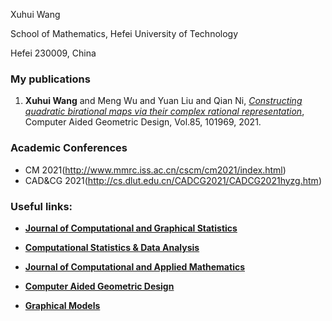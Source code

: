 Xuhui Wang 

School of Mathematics, Hefei University of Technology

Hefei 230009, China


### My publications
1. **Xuhui Wang** and Meng Wu and Yuan Liu and Qian Ni, *[Constructing quadratic birational maps via their complex rational representation](https://www.sciencedirect.com/science/article/pii/S0167839621000157)*, Computer Aided Geometric Design, Vol.85, 101969, 2021.

### Academic Conferences
- CM 2021(http://www.mmrc.iss.ac.cn/cscm/cm2021/index.html)
- CAD&CG 2021(http://cs.dlut.edu.cn/CADCG2021/CADCG2021hyzg.htm)

### Useful links:
- **[Journal of Computational and Graphical Statistics](https://www.tandfonline.com/toc/ucgs20/current)** 

[//]: #((2区)) 

- **[Computational Statistics & Data Analysis](https://www.sciencedirect.com/journal/computational-statistics-and-data-analysis)**

[//]: #((3区)) 

- **[Journal of Computational and Applied Mathematics](https://www.sciencedirect.com/journal/journal-of-computational-and-applied-mathematics)**

- **[Computer Aided Geometric Design](https://www.sciencedirect.com/journal/computer-aided-geometric-design)**

- **[Graphical Models](https://www.sciencedirect.com/journal/graphical-models)**



